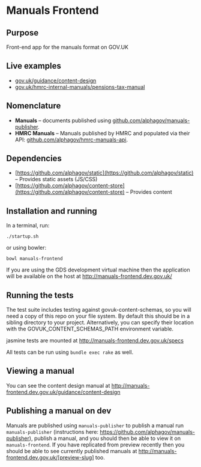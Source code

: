 Manuals Frontend
================

## Purpose

Front-end app for the manuals format on GOV.UK

## Live examples

- [gov.uk/guidance/content-design](https://www.gov.uk/guidance/content-design)
- [gov.uk/hmrc-internal-manuals/pensions-tax-manual](https://www.gov.uk/hmrc-internal-manuals/pensions-tax-manual)

## Nomenclature

- **Manuals** – documents published using [github.com/alphagov/manuals-publisher](https://github.com/alphagov/manuals-publisher).
- **HMRC Manuals** – Manuals published by HMRC and populated via their API: [github.com/alphagov/hmrc-manuals-api](https://github.com/alphagov/hmrc-manuals-api).


## Dependencies
- [https://github.com/alphagov/static](https://github.com/alphagov/static) – Provides static assets (JS/CSS)
- [https://github.com/alphagov/content-store](https://github.com/alphagov/content-store) – Provides content


## Installation and running

In a terminal, run:

```
./startup.sh
```

or using bowler:

`bowl manuals-frontend`

If you are using the GDS development virtual machine then the application will be available on the host at http://manuals-frontend.dev.gov.uk/

## Running the tests

The test suite includes testing against govuk-content-schemas, so you will need a copy of this repo on your file system. By default this should be in a sibling directory to your project. Alternatively, you can specify their location with the GOVUK_CONTENT_SCHEMAS_PATH environment variable.

jasmine tests are mounted at http://manuals-frontend.dev.gov.uk/specs

All tests can be run using `bundle exec rake` as well.

## Viewing a manual

You can see the content design manual at http://manuals-frontend.dev.gov.uk/guidance/content-design


## Publishing a manual on dev

Manuals are published using `manuals-publisher` to publish a manual run `manuals-publisher` (instructions here: https://github.com/alphagov/manuals-publisher), publish a manual, and you should then be able to view it on `manuals-frontend`. If you have replicated from preview recently then you should be able to see currently published manuals at http://manuals-frontend.dev.gov.uk/[preview-slug] too.

